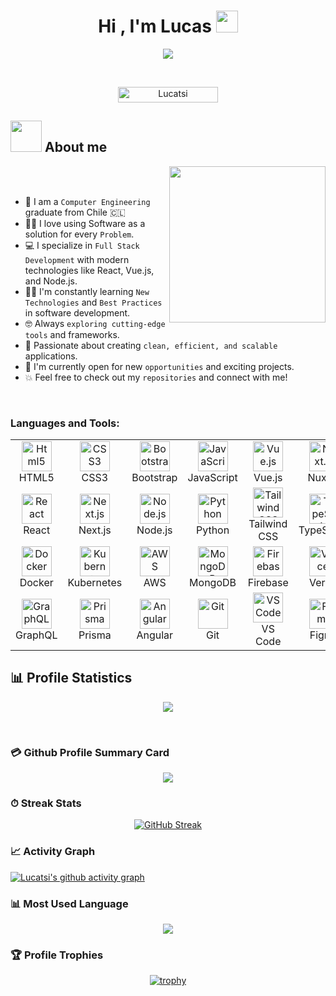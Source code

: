 <h1 align="center">Hi , I'm Lucas <img src="https://media.giphy.com/media/hvRJCLFzcasrR4ia7z/giphy.gif" width="35"></h1>
<p align="center">
  <a href="https://github.com/DenverCoder1/readme-typing-svg"><img src="https://readme-typing-svg.herokuapp.com?font=Time+New+Roman&color=%23C8BE25&size=25&center=true&vCenter=true&width=600&height=100&lines=Full+Stack+Developer;Software+Engineer;Computer+Science+Graduate;Frontend+%26+Backend+Specialist;Always+learning+new+technologies;Passionate+about+Clean+Code;From+Chile+🇨🇱"></a>
</p>
<br>
<p align="center"> 
	<img src="https://komarev.com/ghpvc/?username=Lucatsi&label=Profile%20views&color=0047AB&style=plastic?" alt="Lucatsi" height=25px, width=160px/> 
</p>
	
## <picture><img src = "https://github.com/7oSkaaa/7oSkaaa/blob/main/Images/about_me.gif?raw=true" width = 50px></picture> About me
<picture> <img align="right" src="https://github.com/7oSkaaa/7oSkaaa/blob/main/Images/Right_Side.gif?raw=true" width = 250px></picture>
<br><br>
- :school: I am a `Computer Engineering` graduate from Chile 🇨🇱
- :technologist: I love using Software as a solution for every `Problem`.
- :computer: I specialize in `Full Stack Development` with modern technologies like React, Vue.js, and Node.js.
- :student: I'm constantly learning `New Technologies` and `Best Practices` in software development.
- :nerd_face: Always `exploring cutting-edge tools` and frameworks.
- :rocket: Passionate about creating `clean, efficient, and scalable` applications.
- :thinking: I'm currently open for new `opportunities` and exciting projects.
- :boom: Feel free to check out my `repositories` and connect with me!
<br>

### Languages and Tools:

<table align="center">
  <tr>
    <td align="center" width="96">
      <a href="#html5">
        <img src="https://cdn.jsdelivr.net/gh/devicons/devicon/icons/html5/html5-original.svg" width="48" height="48" alt="Html5" />
      </a>
      <br>HTML5
    </td>
    <td align="center" width="96">
      <a href="#css3">
        <img src="https://cdn.jsdelivr.net/gh/devicons/devicon/icons/css3/css3-original.svg" width="48" height="48" alt="CSS3" />
      </a>
      <br>CSS3
    </td>
    <td align="center" width="96">
      <a href="#bootstrap">
        <img src="https://cdn.jsdelivr.net/gh/devicons/devicon/icons/bootstrap/bootstrap-original.svg" width="48" height="48" alt="Bootstrap" />
      </a>
      <br>Bootstrap
    </td>
    <td align="center" width="96">
      <a href="#js">
        <img src="https://cdn.jsdelivr.net/gh/devicons/devicon/icons/javascript/javascript-original.svg" width="48" height="48" alt="JavaScript" />
      </a>
      <br>JavaScript
    </td>
    <td align="center" width="96">
      <a href="#vuejs">
        <img src="https://cdn.jsdelivr.net/gh/devicons/devicon/icons/vuejs/vuejs-original.svg" width="48" height="48" alt="Vue.js" />
      </a>
      <br>Vue.js
    </td>
    <td align="center" width="96">
      <a href="#nuxtjs">
        <img src="https://cdn.jsdelivr.net/gh/devicons/devicon/icons/nuxtjs/nuxtjs-original.svg" width="48" height="48" alt="Nuxt.js" />
      </a>
      <br>Nuxt.js
    </td>
  </tr>

  <tr>
    <td align="center" width="96">
      <a href="#react">
        <img src="https://cdn.jsdelivr.net/gh/devicons/devicon/icons/react/react-original.svg" width="48" height="48" alt="React" />
      </a>
      <br>React
    </td>
    <td align="center" width="96">
      <a href="#nextjs">
        <img src="https://cdn.jsdelivr.net/gh/devicons/devicon/icons/nextjs/nextjs-original.svg" width="48" height="48" alt="Next.js" />
      </a>
      <br>Next.js
    </td>
    <td align="center" width="96">
      <a href="#nodejs">
        <img src="https://cdn.jsdelivr.net/gh/devicons/devicon/icons/nodejs/nodejs-original.svg" width="48" height="48" alt="Node.js" />
      </a>
      <br>Node.js
    </td>
    <td align="center" width="96">
      <a href="#python">
        <img src="https://cdn.jsdelivr.net/gh/devicons/devicon/icons/python/python-original.svg" width="48" height="48" alt="Python" />
      </a>
      <br>Python
    </td>
    <td align="center" width="96">
      <a href="#tailwindcss">
        <img src="https://www.vectorlogo.zone/logos/tailwindcss/tailwindcss-icon.svg" width="48" height="48" alt="Tailwind CSS" />
      </a>
      <br>Tailwind CSS
    </td>
    <td align="center" width="96">
      <a href="#typescript">
        <img src="https://cdn.jsdelivr.net/gh/devicons/devicon/icons/typescript/typescript-original.svg" width="48" height="48" alt="TypeScript" />
      </a>
      <br>TypeScript
    </td>
  </tr>

  <tr>
    <td align="center" width="96">
      <a href="#docker">
        <img src="https://cdn.jsdelivr.net/gh/devicons/devicon/icons/docker/docker-original.svg" width="48" height="48" alt="Docker" />
      </a>
      <br>Docker
    </td>
    <td align="center" width="96">
      <a href="#kubernetes">
        <img src="https://cdn.jsdelivr.net/gh/devicons/devicon/icons/kubernetes/kubernetes-plain.svg" width="48" height="48" alt="Kubernetes" />
      </a>
      <br>Kubernetes
    </td>
    <td align="center" width="96">
      <a href="#aws">
        <img src="https://upload.wikimedia.org/wikipedia/commons/9/93/Amazon_Web_Services_Logo.svg" width="48" height="48" alt="AWS" />
      </a>
      <br>AWS
    </td>
    <td align="center" width="96">
      <a href="#mongodb">
        <img src="https://cdn.jsdelivr.net/gh/devicons/devicon/icons/mongodb/mongodb-original.svg" width="48" height="48" alt="MongoDB" />
      </a>
      <br>MongoDB
    </td>
    <td align="center" width="96">
      <a href="#firebase">
        <img src="https://cdn.jsdelivr.net/gh/devicons/devicon/icons/firebase/firebase-plain.svg" width="48" height="48" alt="Firebase" />
      </a>
      <br>Firebase
    </td>
    <td align="center" width="96">
      <a href="#vercel">
        <img src="https://assets.vercel.com/image/upload/v1607554385/repositories/vercel/logo.png" width="48" height="48" alt="Vercel" />
      </a>
      <br>Vercel
    </td>
  </tr>

  <tr>
    <td align="center" width="96">
      <a href="#graphql">
        <img src="https://cdn.jsdelivr.net/gh/devicons/devicon/icons/graphql/graphql-plain.svg" width="48" height="48" alt="GraphQL" />
      </a>
      <br>GraphQL
    </td>
    <td align="center" width="96">
      <a href="#prisma">
        <img src="https://cdn.worldvectorlogo.com/logos/prisma-2.svg" width="48" height="48" alt="Prisma" />
      </a>
      <br>Prisma
    </td>
    <td align="center" width="96">
      <a href="#angular">
        <img src="https://cdn.jsdelivr.net/gh/devicons/devicon/icons/angularjs/angularjs-original.svg" width="48" height="48" alt="Angular" />
      </a>
      <br>Angular
    </td>
    <td align="center" width="96">
      <a href="#git">
        <img src="https://cdn.jsdelivr.net/gh/devicons/devicon/icons/git/git-original.svg" width="48" height="48" alt="Git" />
      </a>
      <br>Git
    </td>
    <td align="center" width="96">
      <a href="#vscode">
        <img src="https://cdn.jsdelivr.net/gh/devicons/devicon/icons/vscode/vscode-original.svg" width="48" height="48" alt="VS Code" />
      </a>
      <br>VS Code
    </td>
    <td align="center" width="96">
      <a href="#figma">
        <img src="https://cdn.jsdelivr.net/gh/devicons/devicon/icons/figma/figma-original.svg" width="48" height="48" alt="Figma" />
      </a>
      <br>Figma
    </td>
  </tr>
</table>


## 📊 Profile Statistics
<div align=center>

![](https://github-readme-stats.vercel.app/api?username=Lucatsi&theme=algolia&show_icons=true&count_private=true&bg_color=1e2b3c&border_color=B2E0FF&icon_color=95ccff&border_radius=20&include_all_commits=true&rank_icon=percentile)

<br>
</div>
 
### 💳 Github Profile Summary Card
 
<div align=center>
  
![](https://github-profile-summary-cards.vercel.app/api/cards/profile-details?username=Lucatsi&theme=github_dark)
  
</div>
 
### ⏱ Streak Stats
 
<div align=center>
  
[![GitHub Streak](http://github-readme-streak-stats.herokuapp.com?user=Lucatsi&theme=dracula&background=1E2B3C&border=B2E0FF&stroke=000439&ring=95CCFF&fire=95CCFF&currStreakNum=95CCFF&sideNums=95CCFF&currStreakLabel=95CCFF&sideLabels=95CCFF&dates=FFFFFF)](https://git.io/streak-stats)

</div>
 
### 📈 Activity Graph
 
[![Lucatsi's github activity graph](https://github-readme-activity-graph.vercel.app/graph?username=Lucatsi&theme=react-dark)](https://github.com/ashutosh00710/github-readme-activity-graph)

### 📊 Most Used Language
<div align=center>
  
[![](https://github-readme-stats.vercel.app/api/top-langs?username=Lucatsi&show_icons=true&locale=en&layout=compact&theme=radical)]()  
  
</div>
 
### 🏆 Profile Trophies
<div align=center>
 
[![trophy](https://github-profile-trophy.vercel.app/?username=Lucatsi&theme=onedark&title=-Reviews&no-frame=true&margin-w=4&margin-h=4)](https://github.com/ryo-ma/github-profile-trophy)
  
</div>
